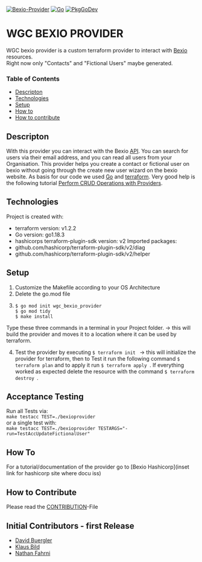 [![Bexio-Provider](https://img.shields.io/badge/%20Bexio--Provider-0.5.0-blue)](https://github.com/WebGateConsultingAG/terraform-provider-bexio) [![Go](https://img.shields.io/badge/Go-v1.18.2-blue)](https://go.dev/doc/) [![PkgGoDev](https://pkg.go.dev/badge/github.com/hashicorp/terraform-plugin-sdk/v2)](https://pkg.go.dev/github.com/hashicorp/terraform-plugin-sdk/v2)
# WGC BEXIO PROVIDER # 

WGC bexio provider is a custom terraform provider to interact with [Bexio](https://www.bexio.com) resources.  
Right now only "Contacts" and "Fictional Users" maybe generated.

### Table of Contents
- [Descripton](#descripton)
- [Technologies](#technologies)
- [Setup](#setup)
- [How to](#how-to)
- [How to contribute](#how-to-contribute)

## Descripton
With this provider you can interact with the Bexio [API](https://docs.bexio.com/). You can search for users via their email address, and you can read all users from your Organisation. This provider helps you create a contact or fictional user on bexio without going through the create new user wizard on the bexio website.
As basis for our code we used [Go](https://go.dev/doc/) and [terraform](https://www.terraform.io/docs). Very good help is the following tutorial [Perform CRUD Operations with Providers](https://learn.hashicorp.com/tutorials/terraform/provider-use). 
## Technologies
Project is created with:
- terraform version: v1.2.2
- Go version: go1.18.3
- hashicorps terraform-plugin-sdk version: v2
Imported packages:
- github.com/hashicorp/terraform-plugin-sdk/v2/diag
- github.com/hashicorp/terraform-plugin-sdk/v2/helper
## Setup
1. Customize the Makefile according to your OS Architecture
2. Delete the go.mod file
3. ```
   $ go mod init wgc_bexio_provider
   $ go mod tidy
   $ make install
   ```
 Type these three commands in a terminal in your Project folder. &#8594; this will build the provider and moves it to a location where it can be used by terraform.

4. Test the provider by executing `$ terraform init ` &#8594; this will initialize the provider for terraform, then to Test it run the following command ` $ terraform plan ` and to apply it run `$ terraform apply `. If everything worked as expected delete the resource with the command `$ terraform destroy `.

## Acceptance Testing
Run all Tests via:  
`make testacc TEST=./bexioprovider`  
or a single test with:  
`make testacc TEST=./bexioprovider TESTARGS="-run=TestAccUpdateFictionalUser"`

## How To
For a tutorial/documentation of the provider go to [Bexio Hashicorp](inset link for hashicorp site where docu iss)

## How to Contribute
Please read the [CONTRIBUTION](CONTRIBUTION.md)-File
  
    

## Initial Contributors - first Release
* [David Buergler](https://github.com/Davy42)
* [Klaus Bild](https://github.com/kbild)
* [Nathan Fahrni](https://github.com/NKFahrni)